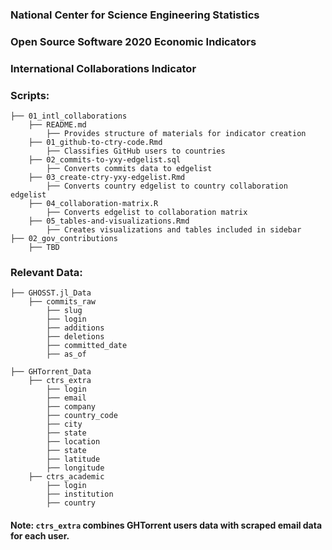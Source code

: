 
### National Center for Science Engineering Statistics 
### Open Source Software 2020 Economic Indicators 
### International Collaborations Indicator 

### Scripts: 

    ├── 01_intl_collaborations
        ├── README.md 
            ├── Provides structure of materials for indicator creation
        ├── 01_github-to-ctry-code.Rmd 
            ├── Classifies GitHub users to countries
        ├── 02_commits-to-yxy-edgelist.sql 
            ├── Converts commits data to edgelist 
        ├── 03_create-ctry-yxy-edgelist.Rmd 
            ├── Converts country edgelist to country collaboration edgelist 
        ├── 04_collaboration-matrix.R
            ├── Converts edgelist to collaboration matrix 
        ├── 05_tables-and-visualizations.Rmd
            ├── Creates visualizations and tables included in sidebar
    ├── 02_gov_contributions
        ├── TBD 

### Relevant Data: 

    ├── GHOSST.jl_Data 
        ├── commits_raw
            ├── slug
            ├── login
            ├── additions
            ├── deletions
            ├── committed_date
            ├── as_of

    ├── GHTorrent_Data 
        ├── ctrs_extra
            ├── login
            ├── email
            ├── company
            ├── country_code
            ├── city
            ├── state
            ├── location
            ├── state
            ├── latitude
            ├── longitude
        ├── ctrs_academic
            ├── login 
            ├── institution
            ├── country

#### Note: `ctrs_extra` combines GHTorrent users data with scraped email data for each user. 
          
            

